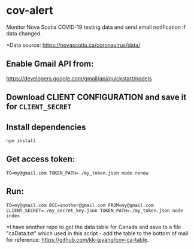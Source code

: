 # cov-alert
Monitor Nova Scotia COVID-19 testing data and send email notification if data changed.

*Data source: https://novascotia.ca/coronavirus/data/

## Enable Gmail API from:
https://developers.google.com/gmail/api/quickstart/nodejs

## Download CLIENT CONFIGURATION and save it for `CLIENT_SECRET`

## Install dependencies
```npm install```

## Get access token:
```TO=my@gmail.com TOKEN_PATH=./my_token.json node renew```

## Run:
```TO=my@gmail.com BCC=another@gmail.com FROM=my@gmail.com CLIENT_SECRET=./my_secret_key.json TOKEN_PATH=./my_token.json node index```


*I have another repo to get the data table for Canada and save to a file "caData.txt" which used in this script - add the table to the bottom of mail for reference: https://github.com/kk-gjyang/cov-ca-table.
